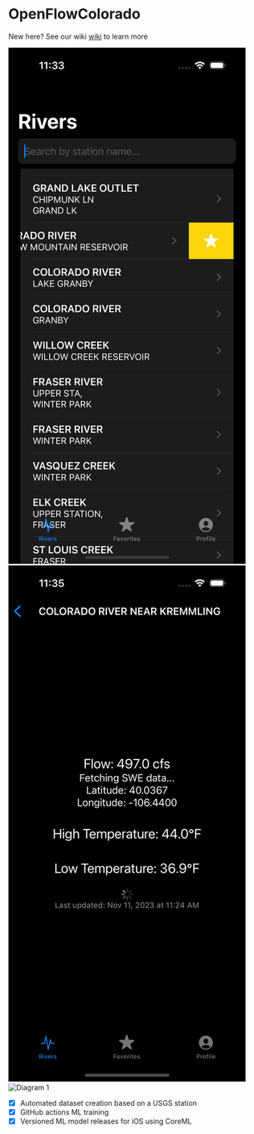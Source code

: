 # OpenFlowColorado
New here? See our wiki 
[wiki](/wiki) to learn more

![Alt text](assets/SS3.png?raw=true "Home Screen")
![Alt text](assets/SS1.png?raw=true "River View")
![Diagram 1](https://raw.githubusercontent.com/tmart234/OpenFlowColorado/main/assets/OpenFlowML_diagram.svg "ML workflow")

- [x] Automated dataset creation based on a USGS station
- [x] GitHub actions ML training
- [x] Versioned ML model releases for iOS using CoreML
